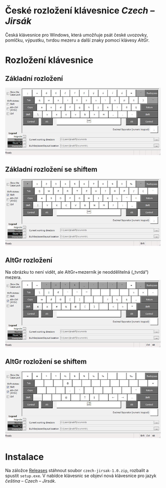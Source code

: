 # České rozložení klávesnice *Czech – Jirsák*
Česká klávesnice pro Windows, která umožňuje psát české uvozovky, pomlčku, výpustku, tvrdou mezeru a další znaky pomocí klávesy *AltGr*.

# Rozložení klávesnice

## Základní rozložení
![Základní rozložení](/layout/Jirsak.jpg)

## Základní rozložení se shiftem
![Základní rozložení se shiftem](/layout/JirsakShft.jpg)

## AltGr rozložení
Na obrázku to není vidět, ale AltGr+mezerník je neoddělitelná („tvrdá“) mezera.
![AltGr rozložení](/layout/JirsakAltGr.jpg)

## AltGr rozložení se shiftem
![AltGr rozložení se shiftem](/layout/JirsakShftAltGr.jpg)

# Instalace
Na záložce [Releases](https://github.com/FilipJirsak/ceska-klavesnice-jirsak/releases) stáhnout soubor `czech-jirsak-1.0.zip`, rozbalit a spustit `setup.exe`. V nabídce klávesnic se objeví nová klávesnice pro jazyk *čeština* – *Czech – Jirsák*.
